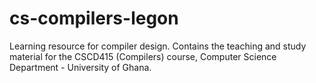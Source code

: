 # cs-compilers-legon
Learning resource for compiler design. Contains the teaching and study material for the CSCD415 (Compilers) course, Computer Science Department - University of Ghana.
